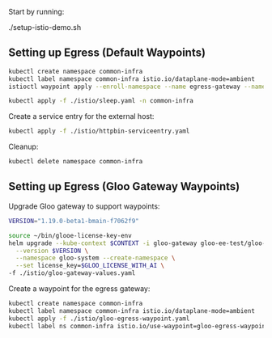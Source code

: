 
Start by running:

./setup-istio-demo.sh


## Setting up Egress (Default Waypoints)

```bash
kubectl create namespace common-infra
kubectl label namespace common-infra istio.io/dataplane-mode=ambient
istioctl waypoint apply --enroll-namespace --name egress-gateway --namespace common-infra
```

```bash
kubectl apply -f ./istio/sleep.yaml -n common-infra
```

Create a service entry for the external host:

```bash
kubectl apply -f ./istio/httpbin-serviceentry.yaml
```

Cleanup:

```bash
kubectl delete namespace common-infra
```

## Setting up Egress (Gloo Gateway Waypoints)

Upgrade Gloo gateway to support waypoints:

```bash
VERSION="1.19.0-beta1-bmain-f7062f9"

source ~/bin/glooe-license-key-env 
helm upgrade --kube-context $CONTEXT -i gloo-gateway gloo-ee-test/gloo-ee \
  --version $VERSION \
  --namespace gloo-system --create-namespace \
  --set license_key=$GLOO_LICENSE_WITH_AI \
-f ./istio/gloo-gateway-values.yaml
```

Create a waypoint for the egress gateway:

```bash
kubectl create namespace common-infra
kubectl label namespace common-infra istio.io/dataplane-mode=ambient
kubectl apply -f ./istio/gloo-egress-waypoint.yaml
kubectl label ns common-infra istio.io/use-waypoint=gloo-egress-waypoint
```
